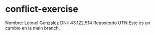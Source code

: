 # conflict-exercise
Nombre: Leonel Gonzalez 
DNI: 43.122.514
Repositorio UTN
Este es un cambio en la main branch.
